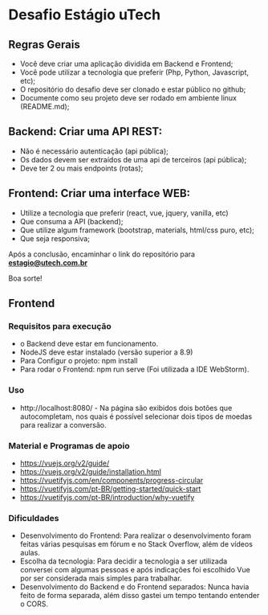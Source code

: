 # Desafio Estágio uTech

## Regras Gerais
- Você deve criar uma aplicação dividida em Backend e Frontend;
- Você pode utilizar a tecnologia que preferir (Php, Python, Javascript, etc);
- O repositório do desafio deve ser clonado e estar público no github;
- Documente como seu projeto deve ser rodado em ambiente linux (README.md);


## Backend: Criar uma API REST:
- Não é necessário autenticação (api pública);
- Os dados devem ser extraídos de uma api de terceiros (api pública);
- Deve ter 2 ou mais endpoints (rotas);


## Frontend: Criar uma interface WEB:
- Utilize a tecnologia que preferir (react, vue, jquery, vanilla, etc)
- Que consuma a API (backend);
- Que utilize algum framework (bootstrap, materials, html/css puro, etc);
- Que seja responsiva;

Após a conclusão, encaminhar o link do repositório para **estagio@utech.com.br**

Boa sorte!

## Frontend

### Requisitos para execução
- o Backend deve estar em funcionamento.
- NodeJS deve estar instalado (versão superior a 8.9)
- Para Configur o projeto: npm install
- Para rodar o Frontend: npm run serve (Foi utilizada a IDE WebStorm).
### Uso
- http://localhost:8080/ - Na página são exibidos dois botões que autocompletam, nos quais é possível selecionar dois tipos de moedas para realizar a conversão.
### Material e Programas de apoio
- https://vuejs.org/v2/guide/
- https://vuejs.org/v2/guide/installation.html
- https://vuetifyjs.com/en/components/progress-circular
- https://vuetifyjs.com/pt-BR/getting-started/quick-start
- https://vuetifyjs.com/pt-BR/introduction/why-vuetify
### Dificuldades
- Desenvolvimento do Frontend: Para realizar o desenvolvimento foram feitas várias pesquisas em fórum e no Stack Overflow, além de vídeos aulas.
- Escolha da tecnologia: Para decidir a tecnologia a ser utilizada conversei com algumas pessoas e após indicações foi escolhido Vue por ser considerada mais simples para trabalhar.
- Desenvolvimento do Backend e do Frontend separados: Nunca havia feito de forma separada, além disso gastei um tempo tentando entender o CORS.